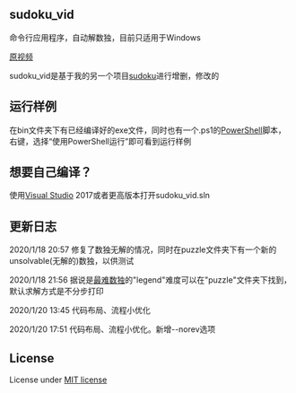## sudoku_vid
命令行应用程序，自动解数独，目前只适用于Windows

[原视频](https://www.bilibili.com/video/av83677382/)

sudoku_vid是基于我的另一个项目[sudoku](https://github.com/niedong/sudoku)进行增删，修改的

## 运行样例
在bin文件夹下有已经编译好的exe文件，同时也有一个.ps1的[PowerShell](https://devblogs.microsoft.com/powershell/)脚本，右键，选择“使用PowerShell运行”即可看到运行样例

## 想要自己编译？
使用[Visual Studio](https://visualstudio.microsoft.com/zh-hans/) 2017或者更高版本打开sudoku_vid.sln

## 更新日志
2020/1/18 20:57 修复了数独无解的情况，同时在puzzle文件夹下有一个新的unsolvable(无解的)数独，以供测试

2020/1/18 21:56 据说是[最难数独](https://tieba.baidu.com/p/4672599227)的"legend"难度可以在"puzzle"文件夹下找到，默认求解方式是不分步打印

2020/1/20 13:45 代码布局、流程小优化

2020/1/20 17:51 代码布局、流程小优化。新增--norev选项

## License
License under [MIT license](https://github.com/niedong/sudoku_vid/blob/master/LICENSE)
